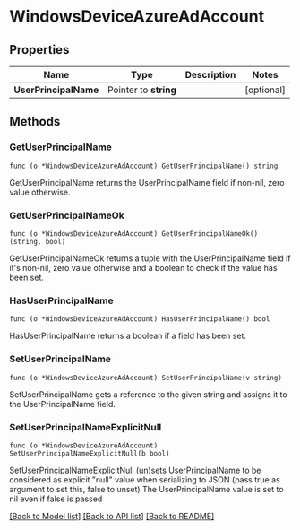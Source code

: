 # WindowsDeviceAzureAdAccount

## Properties

Name | Type | Description | Notes
------------ | ------------- | ------------- | -------------
**UserPrincipalName** | Pointer to **string** |  | [optional] 

## Methods

### GetUserPrincipalName

`func (o *WindowsDeviceAzureAdAccount) GetUserPrincipalName() string`

GetUserPrincipalName returns the UserPrincipalName field if non-nil, zero value otherwise.

### GetUserPrincipalNameOk

`func (o *WindowsDeviceAzureAdAccount) GetUserPrincipalNameOk() (string, bool)`

GetUserPrincipalNameOk returns a tuple with the UserPrincipalName field if it's non-nil, zero value otherwise
and a boolean to check if the value has been set.

### HasUserPrincipalName

`func (o *WindowsDeviceAzureAdAccount) HasUserPrincipalName() bool`

HasUserPrincipalName returns a boolean if a field has been set.

### SetUserPrincipalName

`func (o *WindowsDeviceAzureAdAccount) SetUserPrincipalName(v string)`

SetUserPrincipalName gets a reference to the given string and assigns it to the UserPrincipalName field.

### SetUserPrincipalNameExplicitNull

`func (o *WindowsDeviceAzureAdAccount) SetUserPrincipalNameExplicitNull(b bool)`

SetUserPrincipalNameExplicitNull (un)sets UserPrincipalName to be considered as explicit "null" value
when serializing to JSON (pass true as argument to set this, false to unset)
The UserPrincipalName value is set to nil even if false is passed

[[Back to Model list]](../README.md#documentation-for-models) [[Back to API list]](../README.md#documentation-for-api-endpoints) [[Back to README]](../README.md)


